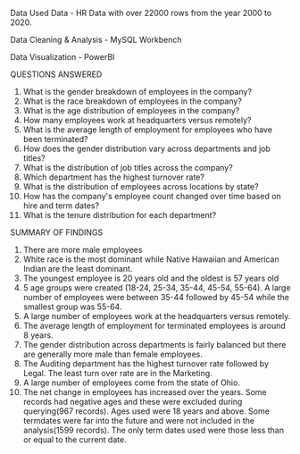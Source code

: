 Data Used
Data - HR Data with over 22000 rows from the year 2000 to 2020.

Data Cleaning & Analysis - MySQL Workbench

Data Visualization - PowerBI

QUESTIONS ANSWERED
1. What is the gender breakdown of employees in the company?
2. What is the race breakdown of employees in the company?
3. What is the age distribution of employees in the company?
4. How many employees work at headquarters versus remotely?
5. What is the average length of employment for employees who have been terminated?
6. How does the gender distribution vary across departments and job titles?
7. What is the distribution of job titles across the company?
8. Which department has the highest turnover rate?
9. What is the distribution of employees across locations by state?
10. How has the company's employee count changed over time based on hire and term dates?
11. What is the tenure distribution for each department?

SUMMARY OF FINDINGS
1. There are more male employees
2. White race is the most dominant while Native Hawaiian and American Indian are the least dominant.
3. The youngest employee is 20 years old and the oldest is 57 years old
4. 5 age groups were created (18-24, 25-34, 35-44, 45-54, 55-64). A large number of employees were between 35-44 followed by 45-54 while the smallest group was 55-64.
6. A large number of employees work at the headquarters versus remotely.
7. The average length of employment for terminated employees is around 8 years.
8. The gender distribution across departments is fairly balanced but there are generally more male than female employees.
9. The Auditing department has the highest turnover rate followed by Legal. The least turn over rate are in the Marketing.
10. A large number of employees come from the state of Ohio.
11. The net change in employees has increased over the years.
Some records had negative ages and these were excluded during querying(967 records). Ages used were 18 years and above.
Some termdates were far into the future and were not included in the analysis(1599 records). The only term dates used were those less than or equal to the current date.
